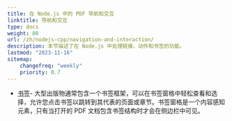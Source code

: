 ```yaml
---
title: 在 Node.js 中的 PDF 导航和交互
linktitle: 导航和交互
type: docs
weight: 80
url: /zh/nodejs-cpp/navigation-and-interaction/
description: 本节描述了在 Node.js 中处理链接、动作和书签的功能。
lastmod: "2023-11-16"
sitemap:
    changefreq: "weekly"
    priority: 0.7
---
```


- [书签](/pdf/zh/nodejs-cpp/bookmark/)- 大型出版物通常包含一个书签框架，可以在书签窗格中轻松查看和选择，允许您点击书签以跳转到其代表的页面或章节。书签窗格是一个内容感知元素，只有当打开的 PDF 文档包含书签结构时才会在侧边栏中可见。